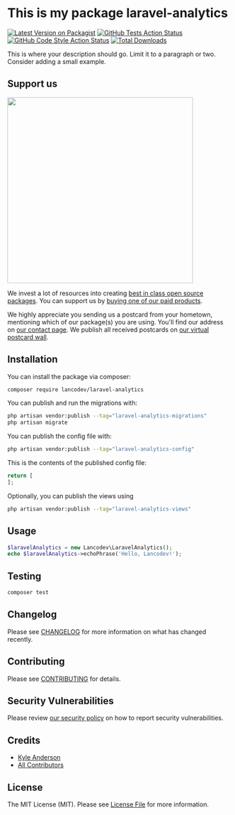 # This is my package laravel-analytics

[![Latest Version on Packagist](https://img.shields.io/packagist/v/lancodev/laravel-analytics.svg?style=flat-square)](https://packagist.org/packages/lancodev/laravel-analytics)
[![GitHub Tests Action Status](https://img.shields.io/github/workflow/status/lancodev/laravel-analytics/run-tests?label=tests)](https://github.com/lancodev/laravel-analytics/actions?query=workflow%3Arun-tests+branch%3Amain)
[![GitHub Code Style Action Status](https://img.shields.io/github/workflow/status/lancodev/laravel-analytics/Fix%20PHP%20code%20style%20issues?label=code%20style)](https://github.com/lancodev/laravel-analytics/actions?query=workflow%3A"Fix+PHP+code+style+issues"+branch%3Amain)
[![Total Downloads](https://img.shields.io/packagist/dt/lancodev/laravel-analytics.svg?style=flat-square)](https://packagist.org/packages/lancodev/laravel-analytics)

This is where your description should go. Limit it to a paragraph or two. Consider adding a small example.

## Support us

[<img src="https://github-ads.s3.eu-central-1.amazonaws.com/laravel-analytics.jpg?t=1" width="419px" />](https://spatie.be/github-ad-click/laravel-analytics)

We invest a lot of resources into creating [best in class open source packages](https://spatie.be/open-source). You can support us by [buying one of our paid products](https://spatie.be/open-source/support-us).

We highly appreciate you sending us a postcard from your hometown, mentioning which of our package(s) you are using. You'll find our address on [our contact page](https://spatie.be/about-us). We publish all received postcards on [our virtual postcard wall](https://spatie.be/open-source/postcards).

## Installation

You can install the package via composer:

```bash
composer require lancodev/laravel-analytics
```

You can publish and run the migrations with:

```bash
php artisan vendor:publish --tag="laravel-analytics-migrations"
php artisan migrate
```

You can publish the config file with:

```bash
php artisan vendor:publish --tag="laravel-analytics-config"
```

This is the contents of the published config file:

```php
return [
];
```

Optionally, you can publish the views using

```bash
php artisan vendor:publish --tag="laravel-analytics-views"
```

## Usage

```php
$laravelAnalytics = new Lancodev\LaravelAnalytics();
echo $laravelAnalytics->echoPhrase('Hello, Lancodev!');
```

## Testing

```bash
composer test
```

## Changelog

Please see [CHANGELOG](CHANGELOG.md) for more information on what has changed recently.

## Contributing

Please see [CONTRIBUTING](CONTRIBUTING.md) for details.

## Security Vulnerabilities

Please review [our security policy](../../security/policy) on how to report security vulnerabilities.

## Credits

- [Kyle Anderson](https://github.com/lancodev)
- [All Contributors](../../contributors)

## License

The MIT License (MIT). Please see [License File](LICENSE.md) for more information.
